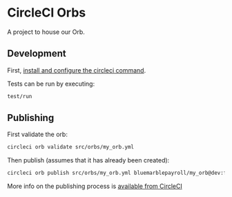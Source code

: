 # CircleCI Orbs

A project to house our Orb.

## Development

First, [install and configure the circleci command](https://circleci.com/docs/2.0/configuration-reference/).

Tests can be run by executing:

```bash
test/run
```

## Publishing

First validate the orb:

```bash
circleci orb validate src/orbs/my_orb.yml
```

Then publish (assumes that it has already been created):

```bash
circleci orb publish src/orbs/my_orb.yml bluemarblepayroll/my_orb@dev:first
```

More info on the publishing process is [available from CircleCI](https://circleci.com/docs/2.0/creating-orbs/)
